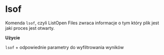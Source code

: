 # lsof
Komenda `lsof`, czyli ListOpen Files zwraca informacje o tym który plik jest jaki proces jest otwarty.

**Użycie**

`lsof` + odpowiednie parametry do wyfiltrowania wyników
